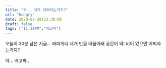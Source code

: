 ```yaml
---
title: "와.. 이거 어쩌자는거지?"
url: "hungry"
date: 2020-07-28T23:30:00
draft: false
tags: ["11:30PM","배고파"]
---
```

오늘이 30분 남은 지금... 짜파게티 세개 만큼 배꼽아래 공간이 딱! 비어 있으면 어쩌자는거지?

아... 배고파.. 
